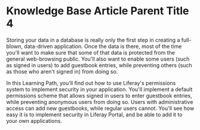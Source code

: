# Knowledge Base Article Parent Title 4 [](id=sknowledge-base-article-parent-title-4)

Storing your data in a database is really only the first step in creating a
full-blown, data-driven application. Once the data is there, most of the time
you'll want to make sure that some of that data is protected from the general
web-browsing public. You'll also want to enable some users (such as signed in 
users) to add guestbook entries, while preventing others (such as those who
aren't signed in) from doing so. 

In this Learning Path, you'll find out how to use Liferay's permissions system
to implement security in your application. You'll implement a default
permissions scheme that allows signed in users to enter guestbook entries, while
preventing anonymous users from doing so. Users with administrative access can
add new guestbooks, while regular users cannot. You'll see how easy it is to
implement security in Liferay Portal, and be able to add it to your own
applications. 

